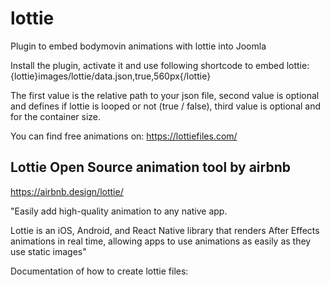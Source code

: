 # lottie
Plugin to embed bodymovin animations with lottie into Joomla

Install the plugin, activate it and use following shortcode to embed lottie:
{lottie}images/lottie/data.json,true,560px{/lottie}

The first value is the relative path to your json file, second value is optional and defines if lottie is looped or not (true / false), third value is optional and for the container size.

You can find free animations on: https://lottiefiles.com/

## Lottie Open Source animation tool by airbnb
https://airbnb.design/lottie/

"Easily add high-quality animation to any native app.

Lottie is an iOS, Android, and React Native library that renders After Effects animations in real time, allowing apps to use animations as easily as they use static images"

Documentation of how to create lottie files:

